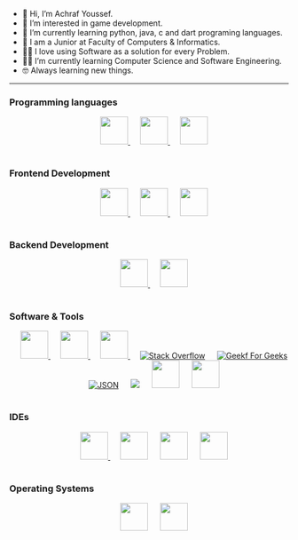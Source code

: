 - 👋 Hi, I’m Achraf Youssef.
- 👀 I’m interested in game development.
- 🌱 I’m currently learning python, java, c and dart programing languages.
- 🏫 I am a Junior at Faculty of Computers & Informatics.
- 🧑‍💻 I love using Software as a solution for every Problem.
- 🧑‍🎓 I’m currently learning Computer Science and Software Engineering.
- 🤓 Always learning new things.

---

### Programming languages
<p align="center"> 
  &emsp; 
  <a href="https://www.cprogramming.com/" target="_blank"> 
    <img width="50px" src="https://cdn.jsdelivr.net/gh/devicons/devicon/icons/c/c-original.svg"  />
  </a> 
  &emsp;
  <a href="https://www.java.com" target="_blank"> 
    <img width="50px" src="https://cdn.jsdelivr.net/gh/devicons/devicon/icons/java/java-original.svg" />
  </a>
  &emsp;
   <a href="https://www.python.org" target="_blank">
    <img width="50px" src="https://cdn.jsdelivr.net/gh/devicons/devicon/icons/python/python-original.svg" />
  </a> 
</p>

#
### Frontend Development
<p align="center"> 
  &emsp; 
  <a href="https://www.w3.org/html/" target="_blank"> 
   <img width="50px" src="https://cdn.jsdelivr.net/gh/devicons/devicon/icons/html5/html5-original.svg" />
  </a>   
  &emsp;
  <a href="https://www.w3schools.com/css/" target="_blank">
    <img width="50px" src="https://cdn.jsdelivr.net/gh/devicons/devicon/icons/css3/css3-original.svg" />
  </a> 
  &emsp; 
  <a href="#" target="_blank"> 
   <img width="50px" src="https://cdn.jsdelivr.net/gh/devicons/devicon/icons/javascript/javascript-original.svg" />
  </a>  
</p>

#
### Backend Development
<p align="center"> 
  &emsp; 
  <a href="#" target="_blank"> 
   <img width="50px"src="https://cdn.jsdelivr.net/gh/devicons/devicon/icons/javascript/javascript-original.svg" />
  </a>   
  &emsp;
  <a href="#" target="_blank">
    <img width="50px" src="https://cdn.jsdelivr.net/gh/devicons/devicon/icons/php/php-original.svg" />
  </a> 
</p>
                                                                                                   
#
### Software & Tools
<p align="center">
  &emsp;
    <a href="#"><img width="50px" src="https://cdn.jsdelivr.net/gh/devicons/devicon/icons/git/git-original.svg" />
</a>
  &emsp;
    <a href="#"><img width="50px" src="https://cdn.jsdelivr.net/gh/devicons/devicon/icons/github/github-original.svg" />
</a>
  &emsp;
    <a href="#"><img width="50px" src="https://cdn.jsdelivr.net/gh/devicons/devicon/icons/markdown/markdown-original.svg" />
</a>
  &emsp;
    <a href="#"><img alt="Stack Overflow" src="https://img.shields.io/badge/-Stack%20Overflow-FE7A16?style=for-the-badge&logo=stack-overflow&logoColor=white"></a>
  &emsp;
    <a href="#"><img alt="Geekf For Geeks" src="https://img.shields.io/badge/geeksforgeeks-%230F9D58.svg?style=for-the-badge&logo=geeksforgeeks&logoColor=white"></a>
  &emsp;
    <a href="#"><img alt="JSON" img src="https://img.shields.io/badge/json-%23000000.svg?style=for-the-badge&logo=json&logoColor=white"></a>
    &emsp;
    <a href="#"><img src="https://img.shields.io/badge/latex-%23008080.svg?&style=for-the-badge&logo=latex&logoColor=white" /></a>
    &emsp;
    <a href="#"><img width="50px" src="https://cdn.jsdelivr.net/gh/devicons/devicon/icons/mysql/mysql-original-wordmark.svg" /></a>
     &emsp;
    <a href="#"><img width="50px" src="https://cdn.jsdelivr.net/gh/devicons/devicon/icons/gradle/gradle-plain.svg" />
</a>
 
</p>

#
### IDEs
<p align="center">
  &emsp;
    <a href="#"><img width="50px" src="https://cdn.jsdelivr.net/gh/devicons/devicon/icons/vscode/vscode-original.svg" />
  </a>
  &emsp;
  <a href="#"><img width="50px" src="https://cdn.jsdelivr.net/gh/devicons/devicon/icons/androidstudio/androidstudio-original.svg" /></a>
  &emsp;
  <a href="#"> <img width="50px" src="https://cdn.jsdelivr.net/gh/devicons/devicon/icons/jetbrains/jetbrains-original.svg" /></a>
   &emsp;
  <a href="#"><img width="50px" src="https://cdn.jsdelivr.net/gh/devicons/devicon/icons/intellij/intellij-original-wordmark.svg" />
</a>

#
### Operating Systems
<p align="center">
  &emsp;
    <img width="50px" src="https://cdn.jsdelivr.net/gh/devicons/devicon/icons/windows8/windows8-original.svg" />
  </a>
  &emsp;
  <a href="#"><img width="50px" src="https://cdn.jsdelivr.net/gh/devicons/devicon/icons/linux/linux-original.svg" />
</a>
